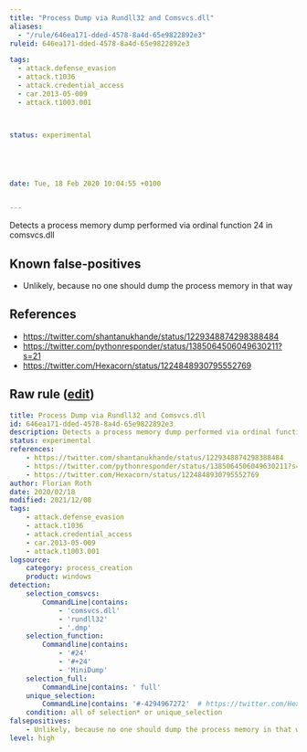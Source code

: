 ```yaml
---
title: "Process Dump via Rundll32 and Comsvcs.dll"
aliases:
  - "/rule/646ea171-dded-4578-8a4d-65e9822892e3"
ruleid: 646ea171-dded-4578-8a4d-65e9822892e3

tags:
  - attack.defense_evasion
  - attack.t1036
  - attack.credential_access
  - car.2013-05-009
  - attack.t1003.001



status: experimental





date: Tue, 18 Feb 2020 10:04:55 +0100


---
```


Detects a process memory dump performed via ordinal function 24 in comsvcs.dll

<!--more-->


## Known false-positives

* Unlikely, because no one should dump the process memory in that way



## References

* https://twitter.com/shantanukhande/status/1229348874298388484
* https://twitter.com/pythonresponder/status/1385064506049630211?s=21
* https://twitter.com/Hexacorn/status/1224848930795552769


## Raw rule ([edit](https://github.com/SigmaHQ/sigma/edit/master/rules/windows/process_creation/proc_creation_win_process_dump_rundll32_comsvcs.yml))
```yaml
title: Process Dump via Rundll32 and Comsvcs.dll
id: 646ea171-dded-4578-8a4d-65e9822892e3
description: Detects a process memory dump performed via ordinal function 24 in comsvcs.dll
status: experimental
references:
    - https://twitter.com/shantanukhande/status/1229348874298388484
    - https://twitter.com/pythonresponder/status/1385064506049630211?s=21
    - https://twitter.com/Hexacorn/status/1224848930795552769
author: Florian Roth
date: 2020/02/18
modified: 2021/12/08
tags:
    - attack.defense_evasion
    - attack.t1036
    - attack.credential_access
    - car.2013-05-009
    - attack.t1003.001
logsource:
    category: process_creation
    product: windows
detection:
    selection_comsvcs:
        CommandLine|contains: 
            - 'comsvcs.dll'
            - 'rundll32'
            - '.dmp'
    selection_function:
        Commandline|contains:
            - '#24'
            - '#+24'
            - 'MiniDump'
    selection_full:
        CommandLine|contains: ' full'
    unique_selection:
        CommandLine|contains: '#-4294967272'  # https://twitter.com/Hexacorn/status/1224848930795552769
    condition: all of selection* or unique_selection
falsepositives:
    - Unlikely, because no one should dump the process memory in that way
level: high

```
